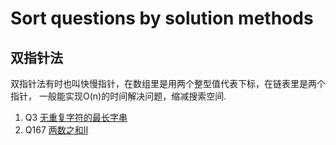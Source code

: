 # Sort questions by solution methods
## 双指针法
双指针法有时也叫快慢指针，在数组里是用两个整型值代表下标，在链表里是两个指针，
一般能实现O(n)的时间解决问题，缩减搜索空间.

1. Q3 [无重复字符的最长字串](https://leetcode-cn.com/problems/longest-substring-without-repeating-characters/) 
2. Q167 [两数之和II](https://leetcode-cn.com/problems/two-sum-ii-input-array-is-sorted/)
